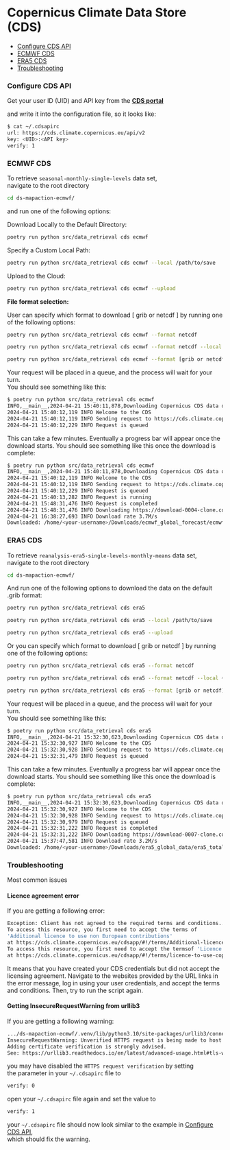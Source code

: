 # Copernicus Climate Data Store (CDS)

* [Configure CDS API](#configure-cds-api)
* [ECMWF CDS](#ecmwf-cds)
* [ERA5 CDS](#era5-cds)
* [Troubleshooting](#troubleshooting)

### Configure CDS API

Get your user ID (UID) and API key from the **[CDS portal](https://cds.climate.copernicus.eu/user)**

and write it into the configuration file, so it looks like:

```bash
$ cat ~/.cdsapirc
url: https://cds.climate.copernicus.eu/api/v2
key: <UID>:<API key>
verify: 1
```

### ECMWF CDS

To retrieve `seasonal-monthly-single-levels` data set,  
navigate to the root directory

```bash
cd ds-mapaction-ecmwf/
```

and run one of the following options:

Download Locally to the Default Directory:

```bash
poetry run python src/data_retrieval cds ecmwf
```

Specify a Custom Local Path:

```bash
poetry run python src/data_retrieval cds ecmwf --local /path/to/save
```

Upload to the Cloud:

```bash
poetry run python src/data_retrieval cds ecmwf --upload
```

**File format selection:**

User can specify which format to download [ grib or netcdf ] by running one of the following options:

```bash
poetry run python src/data_retrieval cds ecmwf --format netcdf
```

```bash
poetry run python src/data_retrieval cds ecmwf --format netcdf --local ~/Downloads/test1_ecmwf
```

```bash
poetry run python src/data_retrieval cds ecmwf --format [grib or netcdf] --upload
```

Your request will be placed in a queue, and the process will wait for your turn.  
You should see something like this:

```bash
$ poetry run python src/data_retrieval cds ecmwf
INFO,__main__,2024-04-21 15:40:11,878,Downloading Copernicus CDS data of ECMWF global forecast..
2024-04-21 15:40:12,119 INFO Welcome to the CDS
2024-04-21 15:40:12,119 INFO Sending request to https://cds.climate.copernicus.eu/api/v2/resources/seasonal-monthly-single-levels
2024-04-21 15:40:12,229 INFO Request is queued

```

This can take a few minutes. Eventually a progress bar will appear once the download starts. You should see something like this once the download is complete:

```bash
$ poetry run python src/data_retrieval cds ecmwf
INFO,__main__,2024-04-21 15:40:11,878,Downloading Copernicus CDS data of ECMWF global forecast..
2024-04-21 15:40:12,119 INFO Welcome to the CDS
2024-04-21 15:40:12,119 INFO Sending request to https://cds.climate.copernicus.eu/api/v2/resources/seasonal-monthly-single-levels
2024-04-21 15:40:12,229 INFO Request is queued
2024-04-21 15:40:13,282 INFO Request is running
2024-04-21 15:48:31,476 INFO Request is completed
2024-04-21 15:48:31,476 INFO Downloading https://download-0004-clone.copernicus-climate.eu/cache-compute-0004/cache/data5/adaptor.mars.external-1713710412.4266803-14909-8-7ea73840-0e75-4abd-afd6-7923f56d40ee.grib to /home/<your-username>/Downloads/ecmwf_global_forecast/ecmwf_forecast_global_all_years.grib (10.9G)
2024-04-21 16:38:27,693 INFO Download rate 3.7M/s
Downloaded: /home/<your-username>/Downloads/ecmwf_global_forecast/ecmwf_forecast_global_all_years.grib
```

### ERA5 CDS

To retrieve `reanalysis-era5-single-levels-monthly-means` data set,  
navigate to the root directory

```bash
cd ds-mapaction-ecmwf/
```

And run one of the following options to download the data on the default .grib format:  

```bash
poetry run python src/data_retrieval cds era5
```

```bash
poetry run python src/data_retrieval cds era5 --local /path/to/save
```

```bash
poetry run python src/data_retrieval cds era5 --upload
```

Or you can specify which format to download [ grib or netcdf ] by running one of the following options:

```bash
poetry run python src/data_retrieval cds era5 --format netcdf
```

```bash
poetry run python src/data_retrieval cds era5 --format netcdf --local ~/Downloads/test2_era5
```

```bash
poetry run python src/data_retrieval cds era5 --format [grib or netcdf] --upload
```

Your request will be placed in a queue, and the process will wait for your turn.  
You should see something like this:

```bash
$ poetry run python src/data_retrieval cds era5
INFO,__main__,2024-04-21 15:32:30,623,Downloading Copernicus CDS data of ERA5 total precipitation..
2024-04-21 15:32:30,927 INFO Welcome to the CDS
2024-04-21 15:32:30,928 INFO Sending request to https://cds.climate.copernicus.eu/api/v2/resources/reanalysis-era5-single-levels-monthly-means
2024-04-21 15:32:31,479 INFO Request is queued

```

This can take a few minutes. Eventually a progress bar will appear once the download starts. You should see something like this once the download is complete:

```bash
$ poetry run python src/data_retrieval cds era5
INFO,__main__,2024-04-21 15:32:30,623,Downloading Copernicus CDS data of ERA5 total precipitation..
2024-04-21 15:32:30,927 INFO Welcome to the CDS
2024-04-21 15:32:30,928 INFO Sending request to https://cds.climate.copernicus.eu/api/v2/resources/reanalysis-era5-single-levels-monthly-means
2024-04-21 15:32:30,979 INFO Request is queued
2024-04-21 15:32:31,222 INFO Request is completed
2024-04-21 15:32:31,222 INFO Downloading https://download-0007-clone.copernicus-climate.eu/cache-compute-0007/cache/data9/adaptor.mars.internal-1713646916.8955271-14317-8-247ce0bd-b725-48bc-8d4a-0a301ee2e918.grib to /home/<your-username>/Downloads/era5_global_data/era5_total_precipitation_global_1981_2023_all_months.grib (1021.9M)
2024-04-21 15:37:47,581 INFO Download rate 3.2M/s
Downloaded: /home/<your-username>/Downloads/era5_global_data/era5_total_precipitation_global_1981_2023_all_months.grib
```

### Troubleshooting

Most common issues

#### Licence agreement error

If you are getting a following error:

```bash
Exception: Client has not agreed to the required terms and conditions..
To access this resource, you first need to accept the terms of
'Additional licence to use non European contributions'
at https://cds.climate.copernicus.eu/cdsapp/#!/terms/Additional-licence-to-use-non-European-contributions
To access this resource, you first need to accept the termsof 'Licence to use Copernicus Products'
at https://cds.climate.copernicus.eu/cdsapp/#!/terms/licence-to-use-copernicus-products
```

It means that you have created your CDS credentials but did not accept the licensing agreement. Navigate to the websites provided by the URL links in the error message, log in using your user credentials, and accept the terms and conditions. Then, try to run the script again.

#### Getting InsecureRequestWarning from urllib3

If you are getting a following warning:

```bash
.../ds-mapaction-ecmwf/.venv/lib/python3.10/site-packages/urllib3/connectionpool.py:1103:
InsecureRequestWarning: Unverified HTTPS request is being made to host 'cds.climate.copernicus.eu'.
Adding certificate verification is strongly advised.
See: https://urllib3.readthedocs.io/en/latest/advanced-usage.html#tls-warnings
```

you may have disabled the `HTTPS request verification` by setting  
the parameter in your `~/.cdsapirc` file to

```bash
verify: 0
```

open your `~/.cdsapirc` file again and set the value to

```bash
verify: 1
```

your `~/.cdsapirc` file should now look similar to the example in [Configure CDS API](#configure-cds-api),  
which should fix the warning.
